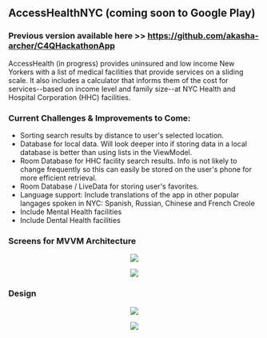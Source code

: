 ## AccessHealthNYC (coming soon to Google Play) 

### Previous version available here >> https://github.com/akasha-archer/C4QHackathonApp

AccessHealth (in progress) provides uninsured and low income New Yorkers with a list of medical facilities that provide services on a sliding scale. It also includes a calculator that informs them of the cost for services--based on income level and family size--at NYC Health and Hospital Corporation (HHC) facilities.

### Current Challenges & Improvements to Come:

- Sorting search results by distance to user's selected location.
- Database for local data. Will look deeper into if storing data in a local database is better than using lists in the ViewModel.
- Room Database for HHC facility search results. Info is not likely to change frequently so this can easily be stored on the user's phone for more efficient retrieval.
- Room Database / LiveData for storing user's favorites.
- Language support: Include translations of the app in other popular langages spoken in NYC: Spanish, Russian, Chinese and French Creole
- Include Mental Health facilities
- Include Dental Health facilities


### Screens for MVVM Architecture 

<p align="center">
 <img src="https://i.imgur.com/Yy4oILy.jpg"/>
</p>

<p align="center">
  <img src="https://i.imgur.com/XNOVsix.jpg"/>
</p>

### Design 

<p align="center">
 <img src="https://i.imgur.com/nLlc3or.png"/>
</p>

<p align="center">
 <img src="https://i.imgur.com/PbUnffA.png"/>
</p>


